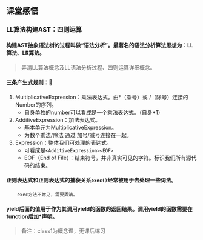 ## 课堂感悟

### LL算法构建AST：四则运算
#### 构建AST抽象语法树的过程叫做“语法分析”。最著名的语法分析算法思想为：LL算法、LR算法。
> 弄清LL算法概念及LL语法分析过程、四则运算详细概念。
#### 三条产生式规则：

1. MultiplicativeExpression：乘法表达式。由*（乘号）或 /（除号）连接的Number的序列。
   - 自身单独的number可以看成是一个乘法表达式。（自身*1）
2. AdditiveExpression：加法表达式。
    - 基本单元为MultiplicativeExpression。
    - 为数个乘法/除法 通过 加号/减号连接在一起。
3. Expression：整体我们可处理的表达式。
    - 可看成是`<AdditiveExpression><EOF>`
    - EOF（End of File）：结束符号，并非真实可见的字符。标识我们所有源代码的结束。


####    正则表达式和正则表达式的捕获关系`exec()`经常被用于去处理一些词法。
        exec方法不常见，需要弄清。
####    yield后面的值用于作为其调用yield的函数的返回结果。调用yield的函数需要在function后加*声明。

> 备注：class1为概念课，无课后练习